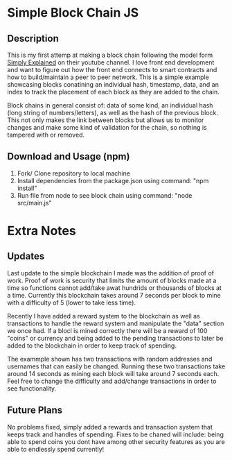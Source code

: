 # Simple Block Chain JS

## Description

This is my first attemp at making a block chain following the model form [Simply Explained](https://www.youtube.com/watch?v=zVqczFZr124) on their youtube channel. I love front end development and want to figure out how the front end connects to smart contracts and how to build/maintain a peer to peer network. This is a simple example showcasing blocks conatining an individual hash, timestamp, data, and an index to track the placement of each block as they are added to the chain. 

Block chains in general consist of: data of some kind, an individual hash (long string of numbers/letters), as well as the hash of the previous block. This not only makes the link between blocks but allows us to monitor changes and make some kind of validation for the chain, so nothing is tampered with or removed. 

## Download and Usage (npm)

1) Fork/ Clone repository to local machine
2) Install dependencies from the package.json using command: "npm install"
3) Run file from node to see block chain using command: "node src/main.js"

# Extra Notes

## Updates

Last update to the simple blockchain I made was the addition of proof of work. Proof of work is security that limits the amount of blocks made at a time so functions cannot add/take awat hundrids or thousands of blocks at a time. Currently this blockchain takes around 7 seconds per block to mine with a difficulty of 5 (lower to take less time). 

Recently I have added a reward system to the blockchain as well as transactions to handle the reward system and manipulate the "data" section we once had. If a blocl is mined correctly there will be a reward of 100 "coins" or currency and being added to the pending transactions to later be added to the blockchain in order to keep track of spending. 

The exammple shown has two transactions with random addresses and usernames that can easily be changed. Running these two transactions take around 14 seconds as mining each block will take around 7 seconds each. Feel free to change the difficulty and add/change transactions in order to see functionality. 

## Future Plans 

No problems fixed, simply added a rewards and transaction system that keeps track and handles of spending. Fixes to be chaned will include: being able to spend coins you dont have among other security features as you are able to endlessly spend currently!
